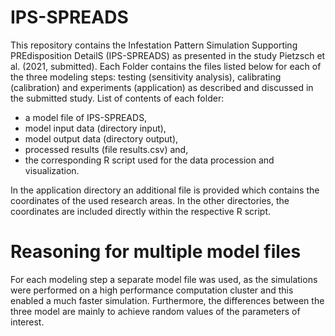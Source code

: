 # IPS-SPREADS

This repository contains the Infestation Pattern Simulation Supporting PREdisposition DetailS (IPS-SPREADS) as presented in the study Pietzsch et al. (2021, submitted). Each Folder contains the files listed below for each of the three modeling steps: testing (sensitivity analysis), calibrating (calibration) and experiments (application) as described and discussed in the submitted study.
List of contents of each folder:
+ a model file of IPS-SPREADS,
+ model input data (directory input),
+ model output data (directory output),
+ processed results (file results.csv) and,
+ the corresponding R script used for the data procession and visualization.

In the application directory an additional file is provided which contains the coordinates of the used research areas. In the other directories, the coordinates are included directly within the respective R script.

# Reasoning for multiple model files
For each modeling step a separate model file was used, as the simulations were performed on a high performance computation cluster and this enabled a much faster simulation. Furthermore, the differences between the three model are mainly to achieve random values of the parameters of interest.
